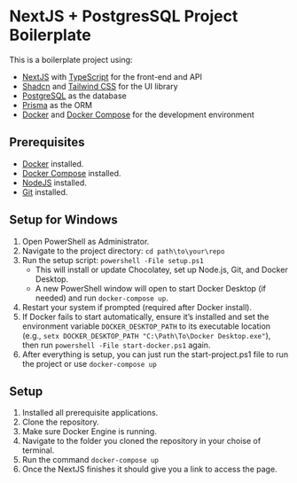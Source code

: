 # NextJS + PostgresSQL Project Boilerplate

This is a boilerplate project using: 
- [NextJS](https://nextjs.org/) with [TypeScript](https://www.typescriptlang.org/) for the front-end and API 
- [Shadcn](https://ui.shadcn.com/) and [Tailwind CSS](https://tailwindcss.com/) for the UI library
- [PostgreSQL](https://www.postgresql.org/) as the database 
- [Prisma](https://www.prisma.io/) as the ORM 
- [Docker](https://www.docker.com/) and [Docker Compose](https://docs.docker.com/compose/) for the development environment

## Prerequisites
- [Docker](https://www.docker.com/) installed.
- [Docker Compose](https://docs.docker.com/compose/install/) installed.
- [NodeJS](https://nodejs.org/) installed.
- [Git](https://git-scm.com/) installed.

## Setup for Windows
1. Open PowerShell as Administrator.
2. Navigate to the project directory: `cd path\to\your\repo`
3. Run the setup script: `powershell -File setup.ps1`
   - This will install or update Chocolatey, set up Node.js, Git, and Docker Desktop.
   - A new PowerShell window will open to start Docker Desktop (if needed) and run `docker-compose up`.
4. Restart your system if prompted (required after Docker install).
5. If Docker fails to start automatically, ensure it’s installed and set the environment variable `DOCKER_DESKTOP_PATH` to its executable location (e.g., `setx DOCKER_DESKTOP_PATH "C:\Path\To\Docker Desktop.exe"`), then run `powershell -File start-docker.ps1` again.
6. After everything is setup, you can just run the start-project.ps1 file to run the project or use `docker-compose up`

## Setup
1. Installed all prerequisite applications.
2. Clone the repository.
3. Make sure Docker Engine is running.
4. Navigate to the folder you cloned the repository in your choise of terminal.
5. Run the command `docker-compose up`
6. Once the NextJS finishes it should give you a link to access the page.